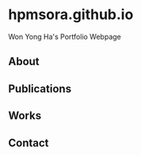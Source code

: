 # hpmsora.github.io
Won Yong Ha's Portfolio Webpage

## About

## Publications

## Works

## Contact